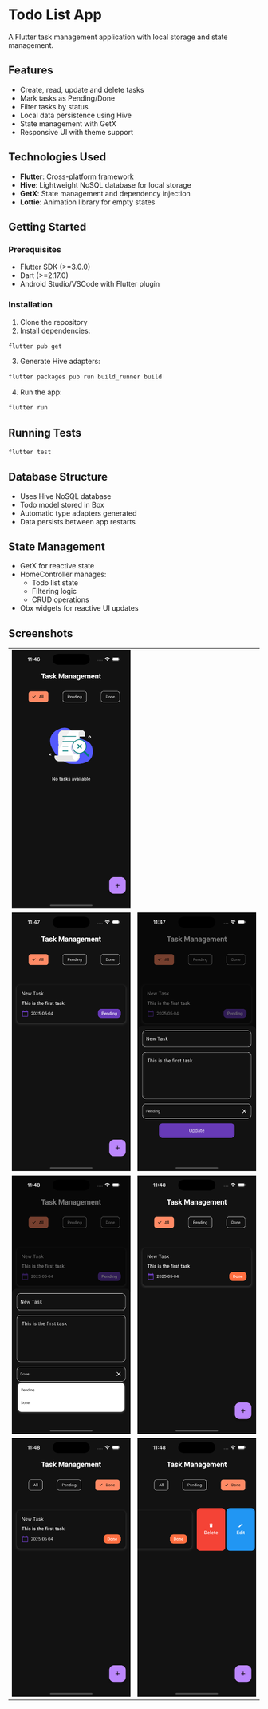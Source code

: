 # Todo List App

A Flutter task management application with local storage and state management.

## Features
- Create, read, update and delete tasks
- Mark tasks as Pending/Done
- Filter tasks by status
- Local data persistence using Hive
- State management with GetX
- Responsive UI with theme support

## Technologies Used
- **Flutter**: Cross-platform framework
- **Hive**: Lightweight NoSQL database for local storage
- **GetX**: State management and dependency injection
- **Lottie**: Animation library for empty states



## Getting Started

### Prerequisites
- Flutter SDK (>=3.0.0)
- Dart (>=2.17.0)
- Android Studio/VSCode with Flutter plugin

### Installation
1. Clone the repository
2. Install dependencies:
```bash
flutter pub get
```

3. Generate Hive adapters:
```bash
flutter packages pub run build_runner build
```

4. Run the app:
```bash
flutter run
```

## Running Tests
```bash
flutter test
```

## Database Structure
- Uses Hive NoSQL database
- Todo model stored in Box<Todo>
- Automatic type adapters generated
- Data persists between app restarts

## State Management
- GetX for reactive state
- HomeController manages:
  - Todo list state
  - Filtering logic
  - CRUD operations
- Obx widgets for reactive UI updates

## Screenshots
| | |
|-|-|
| ![Screenshot 2](assets/Simulator%20Screenshot%20-%20iPhone%2016%20Pro%20-%202025-05-04%20at%2011.46.26.png) |
| ![Screenshot 3](assets/Simulator%20Screenshot%20-%20iPhone%2016%20Pro%20-%202025-05-04%20at%2011.47.08.png) | ![Screenshot 4](assets/Simulator%20Screenshot%20-%20iPhone%2016%20Pro%20-%202025-05-04%20at%2011.47.16.png) |
| ![Screenshot 5](assets/Simulator%20Screenshot%20-%20iPhone%2016%20Pro%20-%202025-05-04%20at%2011.48.14.png) | ![Screenshot 6](assets/Simulator%20Screenshot%20-%20iPhone%2016%20Pro%20-%202025-05-04%20at%2011.48.24.png) |
| ![Screenshot 7](assets/Simulator%20Screenshot%20-%20iPhone%2016%20Pro%20-%202025-05-04%20at%2011.48.30.png) | ![Screenshot 8](assets/Simulator%20Screenshot%20-%20iPhone%2016%20Pro%20-%202025-05-04%20at%2011.48.42.png) |


